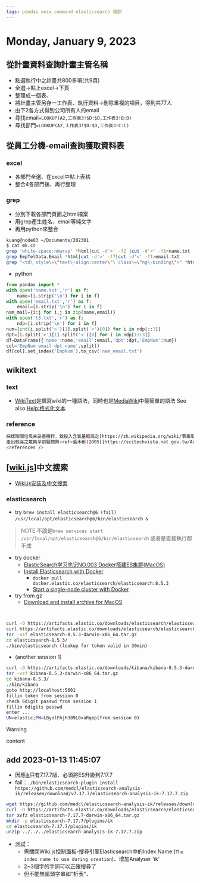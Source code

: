 ```yaml
---
tags: pandas unix_command elasticsearch 培訓
---
```

# Monday, January 9, 2023

## 從計畫資料查詢計畫主管名稱

- 點選執行中之計畫共800多項(共9頁)
- 全選→貼上excel→下頁
- 整理成一個表、
- 將計畫主管另存一工作表、執行資料→刪除重複的項目，得到共77人
- 由下2各方式得到公司所有人的email
- 尋找email`=LOOKUP(A2,工作表3!$D:$D,工作表3!B:B)`
- 尋找部門`=LOOKUP(A2,工作表3!$D:$D,工作表3!C:C)`

## 從員工分機-email查詢獲取資料表

### excel

- 各部門全選、在excel中貼上表格
- 整合4各部門後、再行整理

### grep

- 分別下載各部門頁面之html檔案
- 用grep產生姓名、email等純文字
- 再用python來整合

```bash
kuang@node03 ~/Documents/202301
$ cat mk.cs
grep 'white-space:nowrap' *html|cut -d'>' -f2 |cut -d'<' -f1>name.txt
grep EmpTelData.Email *html|cut -d'>' -f7|cut -d'<' -f1>email.txt
grep "<td\ style\=\"text\-align:center\"\ class\=\"ng\-binding\">" *html|cut -d'> -f2|cut -d'<' -f1>t3.txt
```

- python

```python
from pandas import *
with open('name.txt','r') as f:
    name=[i.strip('\n') for i in f]
with open('email.txt','r') as f:
    email=[i.strip('\n') for i in f]
nam_mail={i:j for i,j in zip(name,email)}
with open('t3.txt','r') as f:
    ndp=[i.strip('\n') for i in f]
num=[int(i.split('>')[1].split('<')[0]) for i in ndp[::3]]
dpt=[i.split('>')[1].split('<')[0] for i in ndp[1::3]]
df=DataFrame({'name':name,'email':email,'dpt':dpt,'EmpNum':num})
col='EmpNum email dpt name'.split()
df[col].set_index('EmpNum').to_csv('nam_email.txt')
```

## wikitext

### text

- [WikiText](https://zh.wikipedia.org/wiki/Wiki标记语言)是撰寫wiki的一種語法，同時也是[MediaWiki](https://www.mediawiki.org/wiki/Wikitext/zh)中最簡單的語法 See also [Help:格式化文本](https://www.mediawiki.org/wiki/Help:Formatting/zh)

### reference  

```bash
採樣期間垃圾未妥善攪拌，致投入含氯量較高之[https://zh.wikipedia.org/wiki/事業廢棄物 一般事業廢棄物]，
產出較高之戴奧辛前驅物質<ref>張木彬(2005)[https://scitechvista.nat.gov.tw/Article/C000003/detail?ID=e8af0575-b26a-4bfd-afe9-ab093a57b0ea 環境保護：世紀之毒你擔「辛」嗎？]，作者中央大學環境工程研究所教授，科技大觀園。</ref>；另亦造成燃燒狀況不穩定，導致CO濃度提高。
<references />
```

## [[wiki.js]]中文搜索

- [Wiki.js安装及中文搜索](https://www.bilibili.com/read/cv16951722)

### elasticsearch

- try `brew install elasticsearch@6 (fail)`
`/usr/local/opt/elasticsearch@6/bin/elasticsearch &`

> NOTE
> 不論是`brew services start /usr/local/opt/elasticsearch@6/bin/elasticsearch`
> 或者是直接執行都不成

- try docker
  - [ElasticSearch学习笔记NO.003 Docker搭建ES集群(MacOS)](https://www.modb.pro/db/397142)
  - [Install Elasticsearch with Docker](https://www.elastic.co/guide/en/elasticsearch/reference/current/docker.html)
    - `docker pull docker.elastic.co/elasticsearch/elasticsearch:8.5.3`
    - [Start a single-node cluster with Docker](https://www.elastic.co/guide/en/elasticsearch/reference/current/docker.html#docker-cli-run-dev-mode)
- try from gz
  - [Download and install archive for MacOS](https://www.elastic.co/guide/en/elasticsearch/reference/current/targz.html)
```bash


curl -O https://artifacts.elastic.co/downloads/elasticsearch/elasticsearch-8.5.3-darwin-x86_64.tar.gz
curl https://artifacts.elastic.co/downloads/elasticsearch/elasticsearch-8.5.3-darwin-x86_64.tar.gz.sha512 | shasum -a 512 -c - 
tar -xzf elasticsearch-8.5.3-darwin-x86_64.tar.gz
cd elasticsearch-8.5.3/ 
./bin/elasticsearch (lookup for token valid in 30min)
```

- (another session 1)

```bash
curl -O https://artifacts.elastic.co/downloads/kibana/kibana-8.5.3-darwin-x86_64.tar.gz
tar -xzf kibana-8.5.3-darwin-x86_64.tar.gz
cd kibana-8.5.3/
./bin/kibana
goto http://localhost:5601
fillin token from session 0
check 6digit passwd from session 1
fillin 6digits passwd
enter ...
UN=elastic;PW=LByolFhjH389L0xaRqep(from session 0)
```
> [!WARNING]
> content
> 

## add 2023-01-13 11:45:07

- 因應[ik][ik]只有7.17.7版、必須將ES升級到7.17.7
- fail：`./bin/elasticsearch-plugin install https://github.com/medcl/elasticsearch-analysis-ik/releases/download/v7.17.7/elasticsearch-analysis-ik-7.17.7.zip` 

```bash
wget https://github.com/medcl/elasticsearch-analysis-ik/releases/download/v7.17.7/elasticsearch-analysis-ik-7.17.7.zip
curl -O https://artifacts.elastic.co/downloads/elasticsearch/elasticsearch-7.17.7-darwin-x86_64.tar.gz
tar xvfz elasticsearch-7.17.7-darwin-x86_64.tar.gz
mkdir -p elasticsearch-7.17.7/plugins/ik
cd elasticsearch-7.17.7/plugins/ik
unzip ../../../elasticsearch-analysis-ik-7.17.7.zip
```

- 測試：
  - 需關閉Wiki.js控制面板-搜尋引擎Elasticsearch中的Index Name (`The index name to use during creation`)、增加Analyser 'ik'
  - 2~3個字的字詞可以正確搜尋了
  - 但不能無厘頭字串如"析表"、
 
[ik]: https://github.com/medcl/elasticsearch-analysis-ik/tags?after=v8.3.1 "IK Analysis for Elasticsearch, The IK Analysis plugin integrates Lucene IK analyzer (http://code.google.com/p/ik-analyzer/) into elasticsearch, support customized dictionary."

[//begin]: # "Autogenerated link references for markdown compatibility"
[wiki.js]: ../docs/OperationSystem/note_system/Wiki.js.md "Wiki.js"
[//end]: # "Autogenerated link references"